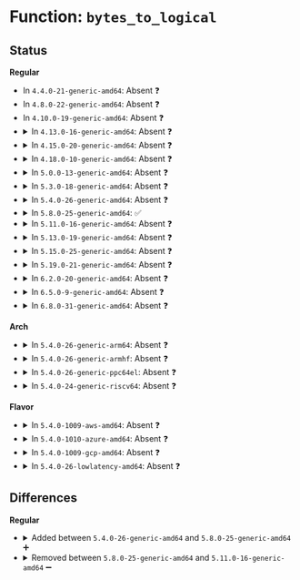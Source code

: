 # Function: <code>bytes_to_logical</code>

## Status
<b>Regular</b>
<ul>
<li>
In <code>4.4.0-21-generic-amd64</code>: Absent ❓
</li>
<li>
In <code>4.8.0-22-generic-amd64</code>: Absent ❓
</li>
<li>
In <code>4.10.0-19-generic-amd64</code>: Absent ❓
</li>
<li>
<details>
<summary>In <code>4.13.0-16-generic-amd64</code>: Absent ❓</summary>

```json
{
  "name": "bytes_to_logical",
  "collision_type": "Unique Static",
  "inline_type": "Full",
  "funcs": [
    {
      "addr": 18446744071585497978,
      "name": "bytes_to_logical",
      "external": false,
      "loc": "drivers/scsi/sd.h:182",
      "file": "drivers/scsi/sd.c",
      "inline": "declared, inlined",
      "caller_inline": [
        "drivers/scsi/sd.c:sd_completed_bytes"
      ],
      "caller_func": []
    }
  ],
  "symbols": []
}
```
</details>
</li>
<li>
<details>
<summary>In <code>4.15.0-20-generic-amd64</code>: Absent ❓</summary>

```json
{
  "name": "bytes_to_logical",
  "collision_type": "Unique Static",
  "inline_type": "Full",
  "funcs": [
    {
      "addr": 18446744071585939482,
      "name": "bytes_to_logical",
      "external": false,
      "loc": "drivers/scsi/sd.h:183",
      "file": "drivers/scsi/sd.c",
      "inline": "declared, inlined",
      "caller_inline": [
        "drivers/scsi/sd.c:sd_completed_bytes",
        "drivers/scsi/sd.c:sd_config_write_same"
      ],
      "caller_func": []
    }
  ],
  "symbols": []
}
```
</details>
</li>
<li>
<details>
<summary>In <code>4.18.0-10-generic-amd64</code>: Absent ❓</summary>

```json
{
  "name": "bytes_to_logical",
  "collision_type": "Unique Static",
  "inline_type": "Full",
  "funcs": [
    {
      "addr": 18446744071586186624,
      "name": "bytes_to_logical",
      "external": false,
      "loc": "drivers/scsi/sd.h:182",
      "file": "drivers/scsi/sd.c",
      "inline": "declared, inlined",
      "caller_inline": [
        "drivers/scsi/sd.c:sd_completed_bytes",
        "drivers/scsi/sd.c:sd_config_write_same"
      ],
      "caller_func": []
    }
  ],
  "symbols": []
}
```
</details>
</li>
<li>
<details>
<summary>In <code>5.0.0-13-generic-amd64</code>: Absent ❓</summary>

```json
{
  "name": "bytes_to_logical",
  "collision_type": "Unique Static",
  "inline_type": "Full",
  "funcs": [
    {
      "addr": 18446744071586329424,
      "name": "bytes_to_logical",
      "external": false,
      "loc": "drivers/scsi/sd.h:181",
      "file": "drivers/scsi/sd.c",
      "inline": "declared, inlined",
      "caller_inline": [
        "drivers/scsi/sd.c:sd_completed_bytes",
        "drivers/scsi/sd.c:sd_config_write_same"
      ],
      "caller_func": []
    }
  ],
  "symbols": []
}
```
</details>
</li>
<li>
<details>
<summary>In <code>5.3.0-18-generic-amd64</code>: Absent ❓</summary>

```json
{
  "name": "bytes_to_logical",
  "collision_type": "Unique Static",
  "inline_type": "Full",
  "funcs": [
    {
      "addr": 18446744071586572703,
      "name": "bytes_to_logical",
      "external": false,
      "loc": "drivers/scsi/sd.h:181",
      "file": "drivers/scsi/sd.c",
      "inline": "declared, inlined",
      "caller_inline": [
        "drivers/scsi/sd.c:sd_completed_bytes",
        "drivers/scsi/sd.c:sd_config_write_same"
      ],
      "caller_func": []
    }
  ],
  "symbols": []
}
```
</details>
</li>
<li>
<details>
<summary>In <code>5.4.0-26-generic-amd64</code>: Absent ❓</summary>

```json
{
  "name": "bytes_to_logical",
  "collision_type": "Unique Static",
  "inline_type": "Full",
  "funcs": [
    {
      "addr": 18446744071586720063,
      "name": "bytes_to_logical",
      "external": false,
      "loc": "drivers/scsi/sd.h:181",
      "file": "drivers/scsi/sd.c",
      "inline": "declared, inlined",
      "caller_inline": [
        "drivers/scsi/sd.c:sd_completed_bytes",
        "drivers/scsi/sd.c:sd_config_write_same"
      ],
      "caller_func": []
    }
  ],
  "symbols": []
}
```
</details>
</li>
<li>
<details>
<summary>In <code>5.8.0-25-generic-amd64</code>: ✅</summary>

```c
sector_t bytes_to_logical(struct scsi_device * sdev, unsigned int bytes)
```

```json
{
  "name": "bytes_to_logical",
  "collision_type": "Unique Static",
  "inline_type": "No",
  "funcs": [
    {
      "addr": 18446744071587503680,
      "name": "bytes_to_logical",
      "external": false,
      "loc": "drivers/scsi/sd.h:187",
      "file": "drivers/scsi/sd.c",
      "inline": "seen, unknown",
      "caller_inline": [],
      "caller_func": [
        "drivers/scsi/sd.c:sd_completed_bytes",
        "drivers/scsi/sd.c:sd_config_write_same"
      ]
    }
  ],
  "symbols": [
    {
      "addr": 18446744071587503680,
      "name": "bytes_to_logical",
      "section": ".text",
      "bind": "STB_LOCAL",
      "size": 17
    }
  ]
}
```
</details>
</li>
<li>
<details>
<summary>In <code>5.11.0-16-generic-amd64</code>: Absent ❓</summary>

```json
{
  "name": "bytes_to_logical",
  "collision_type": "Unique Static",
  "inline_type": "Full",
  "funcs": [
    {
      "addr": 18446744071587574428,
      "name": "bytes_to_logical",
      "external": false,
      "loc": "drivers/scsi/sd.h:190",
      "file": "drivers/scsi/sd.c",
      "inline": "declared, inlined",
      "caller_inline": [
        "drivers/scsi/sd.c:sd_completed_bytes",
        "drivers/scsi/sd.c:sd_config_write_same"
      ],
      "caller_func": []
    }
  ],
  "symbols": []
}
```
</details>
</li>
<li>
<details>
<summary>In <code>5.13.0-19-generic-amd64</code>: Absent ❓</summary>

```json
{
  "name": "bytes_to_logical",
  "collision_type": "Unique Static",
  "inline_type": "Full",
  "funcs": [
    {
      "addr": 18446744071587458236,
      "name": "bytes_to_logical",
      "external": false,
      "loc": "drivers/scsi/sd.h:190",
      "file": "drivers/scsi/sd.c",
      "inline": "declared, inlined",
      "caller_inline": [
        "drivers/scsi/sd.c:sd_completed_bytes",
        "drivers/scsi/sd.c:sd_config_write_same"
      ],
      "caller_func": []
    }
  ],
  "symbols": []
}
```
</details>
</li>
<li>
<details>
<summary>In <code>5.15.0-25-generic-amd64</code>: Absent ❓</summary>

```json
{
  "name": "bytes_to_logical",
  "collision_type": "Unique Static",
  "inline_type": "Full",
  "funcs": [
    {
      "addr": 18446744071588037794,
      "name": "bytes_to_logical",
      "external": false,
      "loc": "drivers/scsi/sd.h:190",
      "file": "drivers/scsi/sd.c",
      "inline": "declared, inlined",
      "caller_inline": [
        "drivers/scsi/sd.c:sd_completed_bytes",
        "drivers/scsi/sd.c:sd_config_write_same"
      ],
      "caller_func": []
    }
  ],
  "symbols": []
}
```
</details>
</li>
<li>
<details>
<summary>In <code>5.19.0-21-generic-amd64</code>: Absent ❓</summary>

```json
{
  "name": "bytes_to_logical",
  "collision_type": "Unique Static",
  "inline_type": "Full",
  "funcs": [
    {
      "addr": 18446744071589400357,
      "name": "bytes_to_logical",
      "external": false,
      "loc": "drivers/scsi/sd.h:215",
      "file": "drivers/scsi/sd.c",
      "inline": "declared, inlined",
      "caller_inline": [
        "drivers/scsi/sd.c:sd_completed_bytes",
        "drivers/scsi/sd.c:sd_config_write_same"
      ],
      "caller_func": []
    }
  ],
  "symbols": []
}
```
</details>
</li>
<li>
<details>
<summary>In <code>6.2.0-20-generic-amd64</code>: Absent ❓</summary>

```json
{
  "name": "bytes_to_logical",
  "collision_type": "Unique Static",
  "inline_type": "Full",
  "funcs": [
    {
      "addr": 18446744071590973845,
      "name": "bytes_to_logical",
      "external": false,
      "loc": "drivers/scsi/sd.h:215",
      "file": "drivers/scsi/sd.c",
      "inline": "declared, inlined",
      "caller_inline": [
        "drivers/scsi/sd.c:sd_completed_bytes",
        "drivers/scsi/sd.c:sd_config_write_same"
      ],
      "caller_func": []
    }
  ],
  "symbols": []
}
```
</details>
</li>
<li>
<details>
<summary>In <code>6.5.0-9-generic-amd64</code>: Absent ❓</summary>

```json
{
  "name": "bytes_to_logical",
  "collision_type": "Unique Static",
  "inline_type": "Full",
  "funcs": [
    {
      "addr": 18446744071591327429,
      "name": "bytes_to_logical",
      "external": false,
      "loc": "drivers/scsi/sd.h:215",
      "file": "drivers/scsi/sd.c",
      "inline": "declared, inlined",
      "caller_inline": [
        "drivers/scsi/sd.c:sd_completed_bytes",
        "drivers/scsi/sd.c:sd_config_write_same"
      ],
      "caller_func": []
    }
  ],
  "symbols": []
}
```
</details>
</li>
<li>
<details>
<summary>In <code>6.8.0-31-generic-amd64</code>: Absent ❓</summary>

```json
{
  "name": "bytes_to_logical",
  "collision_type": "Unique Static",
  "inline_type": "Full",
  "funcs": [
    {
      "addr": 18446744071591676981,
      "name": "bytes_to_logical",
      "external": false,
      "loc": "drivers/scsi/sd.h:216",
      "file": "drivers/scsi/sd.c",
      "inline": "declared, inlined",
      "caller_inline": [
        "drivers/scsi/sd.c:sd_completed_bytes",
        "drivers/scsi/sd.c:sd_config_write_same"
      ],
      "caller_func": []
    }
  ],
  "symbols": []
}
```
</details>
</li>
</ul>
<b>Arch</b>
<ul>
<li>
<details>
<summary>In <code>5.4.0-26-generic-arm64</code>: Absent ❓</summary>

```json
{
  "name": "bytes_to_logical",
  "collision_type": "Unique Static",
  "inline_type": "Full",
  "funcs": [
    {
      "addr": 18446603336499631492,
      "name": "bytes_to_logical",
      "external": false,
      "loc": "drivers/scsi/sd.h:181",
      "file": "drivers/scsi/sd.c",
      "inline": "declared, inlined",
      "caller_inline": [
        "drivers/scsi/sd.c:sd_completed_bytes",
        "drivers/scsi/sd.c:sd_config_write_same"
      ],
      "caller_func": []
    }
  ],
  "symbols": []
}
```
</details>
</li>
<li>
<details>
<summary>In <code>5.4.0-26-generic-armhf</code>: Absent ❓</summary>

```json
{
  "name": "bytes_to_logical",
  "collision_type": "Unique Static",
  "inline_type": "Full",
  "funcs": [
    {
      "addr": 3232085696,
      "name": "bytes_to_logical",
      "external": false,
      "loc": "drivers/scsi/sd.h:181",
      "file": "drivers/scsi/sd.c",
      "inline": "declared, inlined",
      "caller_inline": [
        "drivers/scsi/sd.c:sd_completed_bytes",
        "drivers/scsi/sd.c:sd_config_write_same"
      ],
      "caller_func": []
    }
  ],
  "symbols": []
}
```
</details>
</li>
<li>
<details>
<summary>In <code>5.4.0-26-generic-ppc64el</code>: Absent ❓</summary>

```json
{
  "name": "bytes_to_logical",
  "collision_type": "Unique Static",
  "inline_type": "Full",
  "funcs": [
    {
      "addr": 13835058055292950316,
      "name": "bytes_to_logical",
      "external": false,
      "loc": "drivers/scsi/sd.h:181",
      "file": "drivers/scsi/sd.c",
      "inline": "declared, inlined",
      "caller_inline": [
        "drivers/scsi/sd.c:sd_completed_bytes",
        "drivers/scsi/sd.c:sd_config_write_same"
      ],
      "caller_func": []
    }
  ],
  "symbols": []
}
```
</details>
</li>
<li>
<details>
<summary>In <code>5.4.0-24-generic-riscv64</code>: Absent ❓</summary>

```json
{
  "name": "bytes_to_logical",
  "collision_type": "Unique Static",
  "inline_type": "Full",
  "funcs": [
    {
      "addr": 18446743936276813930,
      "name": "bytes_to_logical",
      "external": false,
      "loc": "drivers/scsi/sd.h:181",
      "file": "drivers/scsi/sd.c",
      "inline": "declared, inlined",
      "caller_inline": [
        "drivers/scsi/sd.c:sd_completed_bytes",
        "drivers/scsi/sd.c:sd_config_write_same"
      ],
      "caller_func": []
    }
  ],
  "symbols": []
}
```
</details>
</li>
</ul>
<b>Flavor</b>
<ul>
<li>
<details>
<summary>In <code>5.4.0-1009-aws-amd64</code>: Absent ❓</summary>

```json
{
  "name": "bytes_to_logical",
  "collision_type": "Unique Static",
  "inline_type": "Full",
  "funcs": [
    {
      "addr": 18446744071586410543,
      "name": "bytes_to_logical",
      "external": false,
      "loc": "drivers/scsi/sd.h:181",
      "file": "drivers/scsi/sd.c",
      "inline": "declared, inlined",
      "caller_inline": [
        "drivers/scsi/sd.c:sd_completed_bytes",
        "drivers/scsi/sd.c:sd_config_write_same"
      ],
      "caller_func": []
    }
  ],
  "symbols": []
}
```
</details>
</li>
<li>
<details>
<summary>In <code>5.4.0-1010-azure-amd64</code>: Absent ❓</summary>

```json
{
  "name": "bytes_to_logical",
  "collision_type": "Unique Static",
  "inline_type": "Full",
  "funcs": [
    {
      "addr": 18446744071586286799,
      "name": "bytes_to_logical",
      "external": false,
      "loc": "drivers/scsi/sd.h:181",
      "file": "drivers/scsi/sd.c",
      "inline": "declared, inlined",
      "caller_inline": [
        "drivers/scsi/sd.c:sd_completed_bytes",
        "drivers/scsi/sd.c:sd_config_write_same"
      ],
      "caller_func": []
    }
  ],
  "symbols": []
}
```
</details>
</li>
<li>
<details>
<summary>In <code>5.4.0-1009-gcp-amd64</code>: Absent ❓</summary>

```json
{
  "name": "bytes_to_logical",
  "collision_type": "Unique Static",
  "inline_type": "Full",
  "funcs": [
    {
      "addr": 18446744071586674623,
      "name": "bytes_to_logical",
      "external": false,
      "loc": "drivers/scsi/sd.h:181",
      "file": "drivers/scsi/sd.c",
      "inline": "declared, inlined",
      "caller_inline": [
        "drivers/scsi/sd.c:sd_completed_bytes",
        "drivers/scsi/sd.c:sd_config_write_same"
      ],
      "caller_func": []
    }
  ],
  "symbols": []
}
```
</details>
</li>
<li>
<details>
<summary>In <code>5.4.0-26-lowlatency-amd64</code>: Absent ❓</summary>

```json
{
  "name": "bytes_to_logical",
  "collision_type": "Unique Static",
  "inline_type": "Full",
  "funcs": [
    {
      "addr": 18446744071586780639,
      "name": "bytes_to_logical",
      "external": false,
      "loc": "drivers/scsi/sd.h:181",
      "file": "drivers/scsi/sd.c",
      "inline": "declared, inlined",
      "caller_inline": [
        "drivers/scsi/sd.c:sd_completed_bytes",
        "drivers/scsi/sd.c:sd_config_write_same"
      ],
      "caller_func": []
    }
  ],
  "symbols": []
}
```
</details>
</li>
</ul>

## Differences
<b>Regular</b>
<ul>
<li>
<details>
<summary>Added between <code>5.4.0-26-generic-amd64</code> and <code>5.8.0-25-generic-amd64</code> ➕</summary>

```c
sector_t bytes_to_logical(struct scsi_device * sdev, unsigned int bytes)
```
</details>
</li>
<li>
<details>
<summary>Removed between <code>5.8.0-25-generic-amd64</code> and <code>5.11.0-16-generic-amd64</code> ➖</summary>

```c
sector_t bytes_to_logical(struct scsi_device * sdev, unsigned int bytes)
```
</details>
</li>
</ul>

